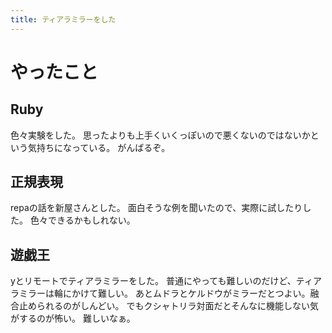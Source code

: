 ```yaml
---
title: ティアラミラーをした
---
```


# やったこと

## Ruby

色々実験をした。
思ったよりも上手くいくっぽいので悪くないのではないかという気持ちになっている。
がんばるぞ。

## 正規表現

repaの話を新屋さんとした。
面白そうな例を聞いたので、実際に試したりした。
色々できるかもしれない。

## 遊戯王

yとリモートでティアラミラーをした。
普通にやっても難しいのだけど、ティアラミラーは輪にかけて難しい。
あとムドラとケルドウがミラーだとつよい。融合止められるのがしんどい。
でもクシャトリラ対面だとそんなに機能しない気がするのが怖い。
難しいなぁ。
